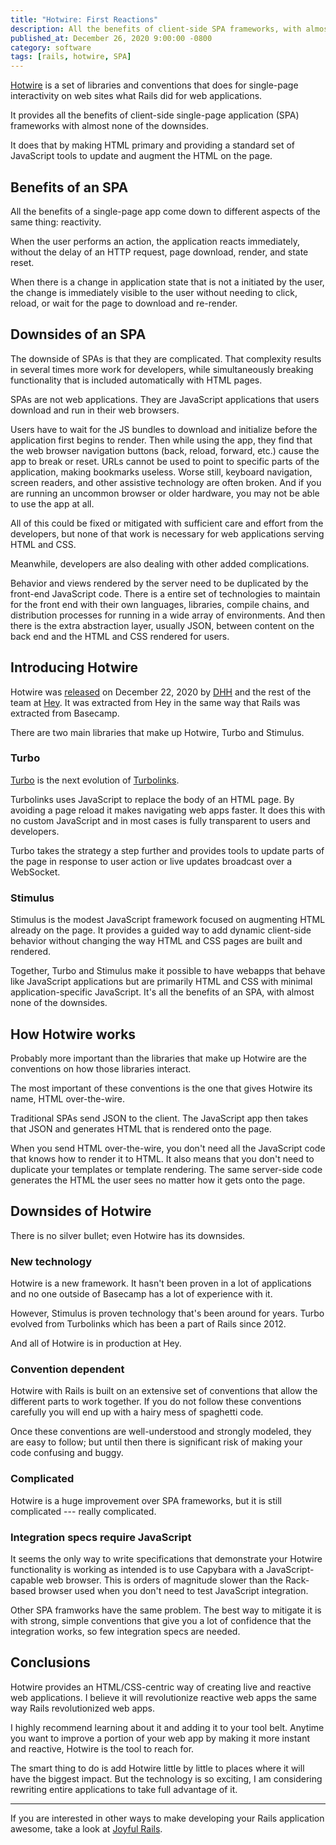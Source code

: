 ```yaml
---
title: "Hotwire: First Reactions"
description: All the benefits of client-side SPA frameworks, with almost none of the downsides.
published_at: December 26, 2020 9:00:00 -0800
category: software
tags: [rails, hotwire, SPA]
---
```


[Hotwire](https://hotwire.dev) is a set of libraries and conventions that does for
single-page interactivity on web sites what Rails did for web applications.

It provides all the benefits of client-side single-page application (SPA)
frameworks with almost none of the downsides.

It does that by making HTML primary and providing a standard set of JavaScript
tools to update and augment the HTML on the page.

## Benefits of an SPA

All the benefits of a single-page app come down to different aspects of the same
thing: reactivity.

When the user performs an action, the application reacts immediately, without
the delay of an HTTP request, page download, render, and state reset.

When there is a change in application state that is not a initiated by the user,
the change is immediately visible to the user without needing to click, reload,
or wait for the page to download and re-render.

## Downsides of an SPA

The downside of SPAs is that they are complicated. That complexity results in
several times more work for developers, while simultaneously breaking
functionality that is included automatically with HTML pages.

SPAs are not web applications. They are JavaScript applications that users
download and run in their web browsers.

Users have to wait for the JS bundles to download and initialize before the
application first begins to render. Then while using the app, they find that the
web browser navigation buttons (back, reload, forward, etc.) cause the app to
break or reset. URLs cannot be used to point to specific parts of the
application, making bookmarks useless. Worse still, keyboard navigation, screen
readers, and other assistive technology are often broken. And if you are running
an uncommon browser or older hardware, you may not be able to use the app at
all.

All of this could be fixed or mitigated with sufficient care and effort from the
developers, but none of that work is necessary for web applications serving HTML
and CSS.

Meanwhile, developers are also dealing with other added complications.

Behavior and views rendered by the server need to be duplicated by the front-end
JavaScript code. There is a entire set of technologies to maintain for the front
end with their own languages, libraries, compile chains, and distribution
processes for running in a wide array of environments. And then there is the
extra abstraction layer, usually JSON, between content on the back end and the
HTML and CSS rendered for users.

## Introducing Hotwire

Hotwire was [released](https://twitter.com/dhh/status/1341420143239450624) on
December 22, 2020 by [DHH](https://twitter.com/dhh/) and the rest of the team at
[Hey](https://hey.com). It was extracted from Hey in the same way that Rails was
extracted from Basecamp.

There are two main libraries that make up Hotwire, Turbo and Stimulus.

### Turbo

[Turbo](https://turbo.hotwire.dev) is the next evolution of
[Turbolinks](https://github.com/turbolinks/turbolinks).

Turbolinks uses JavaScript to replace the body of an HTML page. By avoiding a
page reload it makes navigating web apps faster. It does this with no custom
JavaScript and in most cases is fully transparent to users and developers.

Turbo takes the strategy a step further and provides tools to update parts of
the page in response to user action or live updates broadcast over a WebSocket.

### Stimulus

Stimulus is the modest JavaScript framework focused on augmenting HTML already
on the page. It provides a guided way to add dynamic client-side behavior
without changing the way HTML and CSS pages are built and rendered.

Together, Turbo and Stimulus make it possible to have webapps that behave like
JavaScript applications but are primarily HTML and CSS with minimal
application-specific JavaScript. It's all the benefits of an SPA, with almost
none of the downsides.

## How Hotwire works

Probably more important than the libraries that make up Hotwire are the
conventions on how those libraries interact.

The most important of these conventions is the one that gives Hotwire its name,
HTML over-the-wire.

Traditional SPAs send JSON to the client. The JavaScript app then takes that
JSON and generates HTML that is rendered onto the page.

When you send HTML over-the-wire, you don't need all the JavaScript code that
knows how to render it to HTML. It also means that you don't need to duplicate
your templates or template rendering. The same server-side code generates the
HTML the user sees no matter how it gets onto the page.

## Downsides of Hotwire

There is no silver bullet; even Hotwire has its downsides.

### New technology

Hotwire is a new framework. It hasn't been proven in a lot of applications and
no one outside of Basecamp has a lot of experience with it.

However, Stimulus is proven technology that's been around for years. Turbo
evolved from Turbolinks which has been a part of Rails since 2012.

And all of Hotwire is in production at Hey.

### Convention dependent

Hotwire with Rails is built on an extensive set of conventions that allow the
different parts to work together. If you do not follow these conventions
carefully you will end up with a hairy mess of spaghetti code.

Once these conventions are well-understood and strongly modeled, they are easy
to follow; but until then there is significant risk of making your code
confusing and buggy.

### Complicated

Hotwire is a huge improvement over SPA frameworks, but it is still complicated
--- really complicated.

### Integration specs require JavaScript

It seems the only way to write specifications that demonstrate your Hotwire
functionality is working as intended is to use Capybara with a
JavaScript-capable web browser. This is orders of magnitude slower than the
Rack-based browser used when you don't need to test JavaScript integration.

Other SPA framworks have the same problem. The best way to mitigate it is with
strong, simple conventions that give you a lot of confidence that the
integration works, so few integration specs are needed.

## Conclusions

Hotwire provides an HTML/CSS-centric way of creating live and reactive web
applications. I believe it will revolutionize reactive web apps the same way
Rails revolutionized web apps.

I highly recommend learning about it and adding it to your tool belt. Anytime
you want to improve a portion of your web app by making it more instant and
reactive, Hotwire is the tool to reach for.

The smart thing to do is add Hotwire little by little to places where it will
have the biggest impact. But the technology is so exciting, I am considering
rewriting entire applications to take full advantage of it.

---

If you are interested in other ways to make developing your Rails application
awesome, take a look at [Joyful Rails](/articles/joyful_rails).
